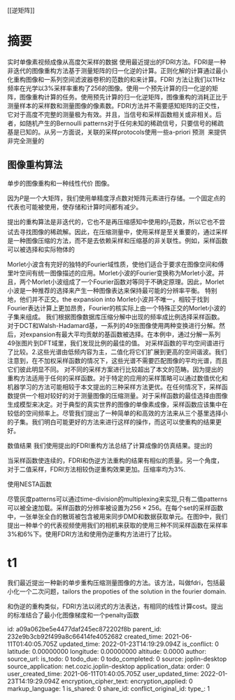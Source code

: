 [[逆矩阵]]

# 摘要

实时单像素视频成像从高度欠采样的数据 使用最近提出的FDRI方法。FDRI是一种非迭代的图像重构方法基于测量矩阵的归一化逆的计算。正则化解的计算通过最小化重构图像和一系列空间滤波器卷积的范数的和来计算。FDRI 方法让我们以11Hz频率在光学以3%采样率重构了256的图像。使用一个预先计算的归一化逆的矩阵，图像重构计算的任务。使用预先计算的归一化逆矩阵，图像重构的消耗正比于测量样本的采样数和测量图像的像素数。FDRI方法并不需要感知矩阵的正交性，它对于高度不完整的测量极为有效。并且，当信号和采样函数相关或非相关。后者，如随机产生的Bernoulli patterns对于任何未知的稀疏信号，只要信号的稀疏基是已知的。从另一方面说，关联的采样protocols使用一些a-priori 预测  来提供非完全测量的

## 图像重构算法

单步的图像重构和一种线性代价
图像。

因为$P$是一个大矩阵，我们使用单精度浮点数对矩阵元素进行存储。一个固定点的代表也可能被使用，使存储和计算时间都有减少。

提出的重构算法是非迭代的，它也不是再压缩感知中使用的$l_1$范数，所以它也不尝试去寻找图像的稀疏解。因此，在压缩测量中，使用采样是至关重要的，通过采样是一种图像压缩的方法，而不是去依赖采样和压缩基的非关联性。例如，采样函数可以被选择和实际物体的

Morlet小波含有完好的独特的Fourier域性质，使他们适合于要求在图像空间和傅里叶空间有统一图像描述的应用。Morlet小波的Fourier变换称为Morlet小波。并且，两个Morlet小波组成了一个Fourier函数对等同于不确定原理。因此，Morlet小波是一种推荐的选择来产生一种图像表达来保持最可能的分辨率平衡。 特别地，他们并不正交。the expansion into Morlet小波并不唯一，相较于找到Fourier表达计算上更加昂贵，Fourier的核实际上由一个特殊正交的Morlet小波的子集来组成。
我们根据图像数据库压缩分解中出现的频率成比例选择采样函数。对于DCT和Walsh-Hadamard基，一系列的49张图像使用两种变换进行分解。然后，对expansion有最大平均贡献的基函数被选择。在本例中，通过分解一系列49张图片到DFT域里，我们发现比例的最佳的值。
对采样函数的平均空间谱进行了比较。2.这些光谱由低频内容为主，二值化将它们扩展到更高的空间谐波。我们注意到，在不加权采样函数的情况下，这些光谱不需要匹配图像的平均光谱，而且它们彼此明显不同。
对不同的采样方案进行比较超出了本文的范畴。因为提出的重构方法适用于任何的采样函数。对于特定的应用的采样策略可以通过数值优化和机器学习的方法可能相较于本文提出的三种采样方法更优。在任何情况下，采样函数提供一个相对较好的对于测量图像的压缩测量。对于采样函数的最佳选择由图像生成模型来决定。对于典型的真实世界的图像的单像素成像，采样函数应该集中在较低的空间频率上。尽管我们提出了一种简单的和高效的方法来从三个基里选择小的子集。我们明白可能更好的方法来进行这样的操作，而这可以使重构的结果更好。

数值结果
我们使用提出的FDRI重构方法总结了计算成像的仿真结果。提出的

当采样函数使连续的，FDRI和伪逆方法重构的结果有相似的质量。另一个角度，对于二值采样，FDRI方法相较伪逆重构效果更加。压缩率均为3%.

使用NESTA函数

尽管灰度patterns可以通过time-division的multiplexing来实现,只有二值patterns可以被全速加载。采样函数的分辨率被设置为$256\times 256$。在每个set的采样函数中，一张单张全白的散斑被包含被用来同步DMD和数据获取单元。在图9中，我们提出一种单个的代表视频使用我们的相机来获取的使用三种不同采样函数在采样率3%和6%下。使用FDRI方法和使用伪逆重构方法进行了比较。

# t1

我们最近提出一种新的单步重构压缩测量图像的方法。该方法，叫做fdri，包括最小化一个二次问题，tailors the propoties of the solution in the fourier domain.

和伪逆的重构类似，FDRI方法以闭式的方法表达，有相同的线性计算cost。提出的标准结合了最小化图像梯度和一个penalty函数

id: a09a062be5e4477daf245ec872202f8b
parent_id: 232e9b3cb92f499a8c66414fe4052682
created_time: 2021-06-11T01:40:05.705Z
updated_time: 2022-01-23T14:19:29.094Z
is_conflict: 0
latitude: 0.00000000
longitude: 0.00000000
altitude: 0.0000
author: 
source_url: 
is_todo: 0
todo_due: 0
todo_completed: 0
source: joplin-desktop
source_application: net.cozic.joplin-desktop
application_data: 
order: 0
user_created_time: 2021-06-11T01:40:05.705Z
user_updated_time: 2022-01-23T14:19:29.094Z
encryption_cipher_text: 
encryption_applied: 0
markup_language: 1
is_shared: 0
share_id: 
conflict_original_id: 
type_: 1